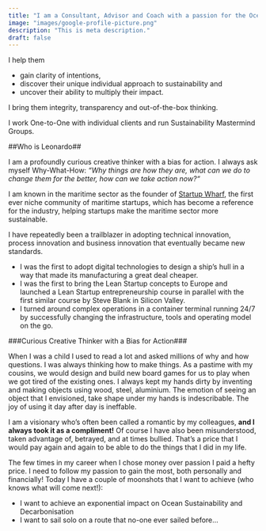 ```yaml
---
title: "I am a Consultant, Advisor and Coach with a passion for the Ocean and I help CEOs, Entrepreneurs and Philanthropists multiply their personal impact on Ocean Sustainability and Decarbonisation."
image: "images/google-profile-picture.png"
description: "This is meta description."
draft: false
---
```

I help them 

- gain clarity of intentions, 
- discover their unique individual approach to sustainability and 
- uncover their ability to multiply their impact.

I bring them integrity, transparency and out-of-the-box thinking. 

I work One-to-One with individual clients and run Sustainability Mastermind Groups.

##Who is Leonardo##

I am a profoundly curious creative thinker with a bias for action. I always ask myself Why-What-How: _“Why things are how they are, what can we do to change them for the better, how can we take action now?“_

I am known in the maritime sector as the founder of [Startup Wharf](https://startupwharf.com), the first ever niche community of maritime startups, which has become a reference for the industry, helping startups make the maritime sector more sustainable.

I have repeatedly been a trailblazer in adopting technical innovation, process innovation and business innovation that eventually became new standards.

- I was the first to adopt digital technologies to design a ship’s hull in a way that made its manufacturing a great deal cheaper.
- I was the first to bring the Lean Startup concepts to Europe and launched a Lean Startup entrepreneurship course in parallel with the first similar course by Steve Blank in Silicon Valley.
- I turned around complex operations in a container terminal running 24/7 by successfully changing the infrastructure, tools and operating model on the go.

###Curious Creative Thinker with a Bias for Action###

When I was a child I used to read a lot and asked millions of why and how questions. I was always thinking how to make things. As a pastime with my cousins, we would design and build new board games for us to play when we got tired of the existing ones. I always kept my hands dirty by inventing and making objects using wood, steel, aluminium. The emotion of seeing an object that I envisioned, take shape under my hands is indescribable. The joy of using it day after day is ineffable.

I am a visionary who’s often been called a romantic by my colleagues, __and I always took it as a compliment!__ Of course I have also been misunderstood, taken advantage of, betrayed, and at times bullied. That’s a price that I would pay again and again to be able to do the things that I did in my life.

The few times in my career when I chose money over passion I paid a hefty price. I need to follow my passion to gain the most, both personally and financially! Today I have a couple of moonshots that I want to achieve (who knows what will come next!):

- I want to achieve an exponential impact on Ocean Sustainability and Decarbonisation
- I want to sail solo on a route that no-one ever sailed before... 
